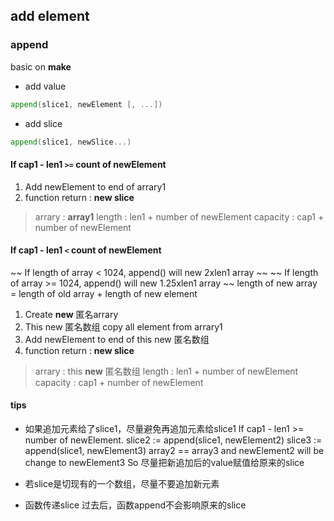 ##  add element
###   append 
basic on **make** 

* add value
```go
append(slice1, newElement [, ...]) 
```

* add slice 
```go
append(slice1, newSlice...) 	  
```

####    If cap1 - len1   `>=`   count of newElement 
1. Add newElement to end of arrary1
2. function return : **new slice**
> arrary   : **array1**
> length   : len1 + number of newElement
> capacity : cap1 + number of newElement

####    If cap1 - len1   `<`    count of newElement 
~~ If length of array <  1024, append() will new 2xlen1 array ~~
~~ If length of array >= 1024, append() will new 1.25xlen1 array ~~
length of new array = length of old array + length of new element

1. Create **new** 匿名arrary 
2. This new 匿名数组 copy all element from arrary1
3. Add newElement to end of this new 匿名数组
4. function return : **new slice**
> arrary   : this **new** 匿名数组
> length   : len1 + number of newElement
> capacity : cap1 + number of newElement


####    tips
* 如果追加元素给了slice1，尽量避免再追加元素给slice1
If cap1 - len1 >= number of newElement.
slice2 := append(slice1, newElement2)
slice3 := append(slice1, newElement3) 
array2 == array3 and newElement2 will be change to newElement3
So 尽量把新追加后的value赋值给原来的slice 

* 若slice是切现有的一个数组，尽量不要追加新元素 

* 函数传递slice 过去后，函数append不会影响原来的slice

